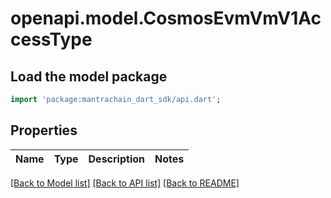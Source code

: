 # openapi.model.CosmosEvmVmV1AccessType

## Load the model package
```dart
import 'package:mantrachain_dart_sdk/api.dart';
```

## Properties
Name | Type | Description | Notes
------------ | ------------- | ------------- | -------------

[[Back to Model list]](../README.md#documentation-for-models) [[Back to API list]](../README.md#documentation-for-api-endpoints) [[Back to README]](../README.md)


